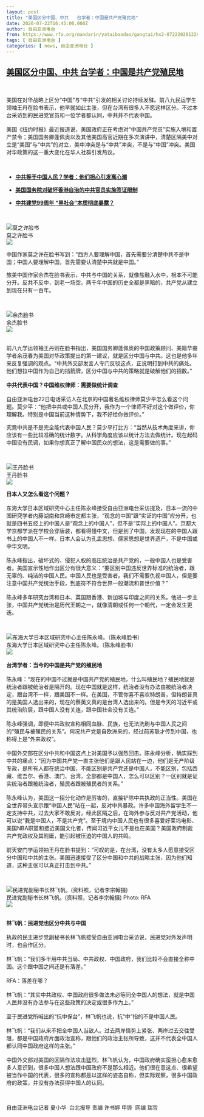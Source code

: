 ```yaml
---
layout: post
title: "美国区分中国、中共   台学者：中国是共产党殖民地"
date: 2020-07-22T16:45:00.000Z
author: 自由亚洲电台
from: https://www.rfa.org/mandarin/yataibaodao/gangtai/hx2-07222020122909.html
tags: [ 自由亚洲电台 ]
categories: [ news, 自由亚洲电台 ]
---
```

<!--1595436300000-->
[美国区分中国、中共   台学者：中国是共产党殖民地](https://www.rfa.org/mandarin/yataibaodao/gangtai/hx2-07222020122909.html)
------

<div>
<p> </p><p>美国在对华战略上区分“中国”与“中共”引发的相关讨论持续发酵。前八九民运学生领袖王丹在脸书表示，他早就如此主张，但在台湾有很多人不愿这样区分。不过本台采访到的民进党官员和一位学者都认同，中共并不代表中国。<br/> <br/> 美国《纽约时报》最近报道说，美国政府正在考虑对“中国共产党员”实施入境和置产禁令；美国国务卿蓬佩奥以及其他美国高官近期在多次演讲中，清楚区隔美中对立是“美国”与“中共”的对立，美中冲突是与“中共”冲突，不是与“中国”冲突。美国对华政策的这一重大变化在华人社群引发热议。</p><p> </p><ul><li><b><a class="external-link" href="http://www.rfa.org/mandarin/yataibaodao/zhengzhi/cm-07202020104623.html">中共等于中国人民？学者：他们担心引发离心潮</a></b></li></ul><ul><li><b><a class="external-link" href="http://www.rfa.org/mandarin/yataibaodao/junshiwaijiao/hc-07162020103350.html">美国国务院对破坏香港自治的中共官员实施签证限制</a></b></li></ul><ul><li><b><a class="external-link" href="http://www.rfa.org/mandarin/yataibaodao/zhengzhi/jt-06302020120256.html">中共建党99周年 “黑社会”本质彻底暴露？</a></b></li></ul><p> </p><p><div class="image-inline captioned" style="width:1028px;"><div style="width:1028px;"><img alt="莫之许脸书" src="https://www.rfa.org/mandarin/yataibaodao/gangtai/hx2-07222020122909.html/2.jpg" title="莫之许脸书"/></div><div class="image-caption"><span style="width:1028px;">莫之许脸书</span><span class="copyright"> </span></div><div id="zoomattribute"><a class="single_image" href="/mandarin/yataibaodao/gangtai/hx2-07222020122909.html/2.jpg" title="莫之许脸书"><img src="/rfa_resources/graphics/icon-zoom.png"/></a></div></div></p><p>中国作家莫之许在脸书写到：“西方人要理解中国，首先需要分清楚中共不是中国；中国人要理解中国，首先需要认清楚中共就是中国。”</p><p>旅美中国作家余杰在脸书表示，中共与中国的关系，就像盐融入水中，根本不可能分开。反共不反中，到老一场空。两千年中国的历史全都是黑暗的，共产党从建立到现在只有一百年。</p><p> </p><p><div class="image-inline captioned" style="width:1003px;"><div style="width:1003px;"><img alt="余杰脸书" src="https://www.rfa.org/mandarin/yataibaodao/gangtai/hx2-07222020122909.html/4e09.png" title="余杰脸书"/></div><div class="image-caption"><span style="width:1003px;">余杰脸书</span><span class="copyright"> </span></div><div id="zoomattribute"><a class="single_image" href="/mandarin/yataibaodao/gangtai/hx2-07222020122909.html/4e09.png" title="余杰脸书"><img src="/rfa_resources/graphics/icon-zoom.png"/></a></div></div></p><p><br/> 前八九学运领袖王丹则在脸书指出，美国国务卿蓬佩奥的中国政策顾问、美籍华裔学者余茂春为美国对华政策提出的第一建议，就是区分中国与中共。这也是他多年来反复强调的观点。“中共外交部发言人专门反驳这点，正说明打到中共的痛处。他们想拉中国作为自己的挡箭牌，区分中国与中共的策略就是破解他们的招数。”<br/> <br/><b>中共代表中国？中国维权律师：需要做统计调查 </b><br/> <br/> 自由亚洲电台22日电话采访人在北京的中国著名维权律师莫少平怎么看这个问题。莫少平：“他把中共或中国人民分开，我作为一个律师不好对这个做评价，你理解我。特别是中国当前这种情势下，我不好给你做评价。”</p><p>究竟中共是不是完全能代表中国人民？莫少平打比方：“当然从技术角度来讲，你应该有一些比较准确的统计数字。从科学角度应该以统计方法去做统计。现在起码中国没有民调，如果你想真正了解中国民众的想法，这是需要做的事。”</p><p> </p><p><div class="image-inline captioned" style="width:1013px;"><div style="width:1013px;"><img alt="王丹脸书" src="https://www.rfa.org/mandarin/yataibaodao/gangtai/hx2-07222020122909.html/56db.png" title="王丹脸书"/></div><div class="image-caption"><span style="width:1013px;">王丹脸书</span><span class="copyright"> </span></div><div id="zoomattribute"><a class="single_image" href="/mandarin/yataibaodao/gangtai/hx2-07222020122909.html/56db.png" title="王丹脸书"><img src="/rfa_resources/graphics/icon-zoom.png"/></a></div></div></p><p><b>日本人又怎么看这个问题？</b><br/> <br/> 东海大学日本区域研究中心主任陈永峰接受自由亚洲电台采访提及，日本一流的中国研究学者内藤湖南和宫崎市定都主张，“观念的中国”跟“实证的中国”应分开，也就是四书五经上的中国人是“观念上的中国人”，但不是“实际上的中国人”。京都大学京都学派在学校会穿唐装，都看得懂中文，但是到了中国，发现现在的中国人跟书上的中国人不一样。日本人会认为孔孟思想、儒家思想是世界遗产，不是中国或中华文明。<br/> <br/> 陈永峰指出，破坏式的、侵犯人权的高压统治是共产党的，一般中国人也是受害者。美国宣示性地作出区分有很大意义：“要区别中国违反世界标准的统治者，跟无辜的、纯洁的中国人民。中国人民也是受害者。我们不需要仇视中国人，但是要注意中国共产党统治手段，到底符不符合世界一般潮流和普世价值？”<br/> <br/> 陈永峰多年研究台湾和日本、英国跟香港、新加坡与印度之间的关系。他进一步主张，中国共产党统治是历代王朝之一，就像清朝或任何一个朝代，一定会发生更迭。</p><p> </p><p><div class="image-inline captioned" style="width:635px;"><div style="width:635px;"><img alt="东海大学日本区域研究中心主任陈永峰。（陈永峰脸书）" src="https://www.rfa.org/mandarin/yataibaodao/gangtai/hx2-07222020122909.html/4e94.jpg" title="东海大学日本区域研究中心主任陈永峰。（陈永峰脸书）"/></div><div class="image-caption"><span style="width:635px;">东海大学日本区域研究中心主任陈永峰。（陈永峰脸书）</span><span class="copyright"> </span></div><div id="zoomattribute"><a class="single_image" href="/mandarin/yataibaodao/gangtai/hx2-07222020122909.html/4e94.jpg" title="东海大学日本区域研究中心主任陈永峰。（陈永峰脸书）"><img src="/rfa_resources/graphics/icon-zoom.png"/></a></div></div><br/> <b>台湾学者：当今的中国是共产党的殖民地</b><br/> <br/> 陈永峰：“现在的中国不过就是中国共产党的殖民地，什么叫殖民地？殖民地就是统治者跟被统治者是隔开的。现在中国就是这样，统治者没有办法由被统治者决定，跟台湾不一样，跟美国不一样。在美国，不管你喜不喜欢特朗普，但特朗普真的是美国人选出来的，现在的蔡英文真的是台湾人选出来的。但是今天的习近平或其统治阶层，跟中国人没有关连，跟中国社会没有关连。”<br/> <br/> 陈永峰强调，即便中共政权宣称相同血脉、民族，也无法洗刷与中国人民之间的“殖民与被殖民的关系”。何况共产党是自欧洲来的，经过前苏联才传到中国，也称得上是“外来政权”。<br/> <br/> 中国外交部在区分中共和中国这点上对美国予以强烈回击。陈永峰分析，确实踩到中共的痛点：“因为中国共产党一直主张他们是跟人民站在一边，他们是无产阶级专政，是所有人都在统治中国，不能区别是共产党还是中国人，不能区别，包括西藏、维吾尔、香港、澳门、台湾，全部都是中国人，怎么可以区别？一区别就是证实统治者跟被统治者，殖民者跟被殖民者的关系。”<br/> <br/> 陈永峰认为，美国这一招分化动作是厉害的，直接铲除中共执政的正当性。美国在全世界带头宣示跟“中国人民”站在一起，反对中共暴政。许多中国海外留学生不一定支持中共，过去大家不敢反对，经此区隔之后，在海外参与反对共产党活动，他可以说“我是中国人，不是共产党”。至于境内中国人民也有很多喜爱好莱坞电影、美国NBA职篮和接近美国文化者，传闻习近平女儿不是也在美国？美国政府制裁共产党政权及其附庸，能引起被压迫的中国人的共鸣。<br/> <br/> 前天安门学运领袖王丹在脸书提到：“可叹的是，在台湾，没有太多人愿意接受区分中国和中共的主张。美国迅速接受了区分中国和中共的战略主张，因为他们知道，这种主张可以真正打击到中共。”</p><p> </p><p><div class="image-inline captioned" style="width:640px;"><div style="width:640px;"><img alt="民进党副秘书长林飞帆。(资料照，记者李宗翰摄) " src="https://www.rfa.org/mandarin/yataibaodao/gangtai/hx2-07222020122909.html/516d.jpg" title="民进党副秘书长林飞帆。(资料照，记者李宗翰摄) "/></div><div class="image-caption"><span style="width:640px;">民进党副秘书长林飞帆。(资料照，记者李宗翰摄) </span><span class="copyright">Photo: RFA</span></div><div id="zoomattribute"><a class="single_image" href="/mandarin/yataibaodao/gangtai/hx2-07222020122909.html/516d.jpg" title="民进党副秘书长林飞帆。(资料照，记者李宗翰摄) "><img src="/rfa_resources/graphics/icon-zoom.png"/></a></div></div></p><p><br/> <b>林飞帆：民进党也区分中共与中国</b><br/> <br/> 执政的民主进步党副秘书长林飞帆接受自由亚洲电台采访说，民进党对外发声明时，也会作区分。<br/> <br/> 林飞帆：“我们多半用中共当局、中共政权、中国政府，我们比较不会直接全称中国。这个跟中国之间还是有落差。”<br/> <br/> RFA：落差在哪？<br/> <br/> 林飞帆：“其实中共政权、中国政府很多做法未必等同全中国人的想法，就是中国人民并没有办法参与在这些政策的决定或很多作为上。”<br/> <br/> 至于民进党所喊出的“抗中保台”，林飞帆也说，抗“中”指的不是中国人民。<br/> <br/> 林飞帆：“我们从来不把全中国人当敌人。过去两岸情势上紧张、两岸过去交往受阻，都是中国政府片面政治宣称，跟他们的政治主张所导致，这并不代表全中国人都认同中国政府这样的主张。”<br/> <br/> 中国外交部对美国的区隔作法攻击猛烈，林飞帆认为，中国政府确实蛮担心愈来愈多人意识到，很多中国人想法跟中国政府不是那么相近。他们很在意这点、很希望被当作中国的代表，很多的宣称都是以这样的姿态自称，但实际观察，很多中国政府的政策，并没有办法获得中国人的认同。</p><p> </p><p>自由亚洲电台记者 夏小华  台北报导 责编 许书婷 申铧  网编 瑞哲</p>
</div>
